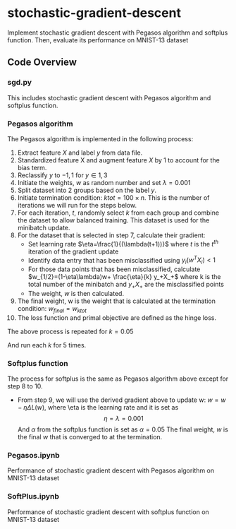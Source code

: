 # stochastic-gradient-descent
Implement stochastic gradient descent with Pegasos algorithm and softplus function. Then, evaluate its performance on MNIST-13 dataset

## Code Overview
### sgd.py
This includes stochastic gradient descent with Pegasos algorithm and softplus function.

### Pegasos algorithm
The Pegasos algorithm is implemented in the following process:
1. Extract feature $X$ and label $y$ from data file.
2. Standardized feature X and augment feature $X$ by 1 to account for the bias term.
3. Reclassify $y$ to ${-1,1}$ for $y∈{1,3}$
4. Initiate the weights, $w$ as random number and set $\lambda=0.001$
5. Split dataset into 2 groups based on the label $y$.
6. Initiate termination condition: $ktot=100 \times n$. This is the number of iterations we will run for the steps below.
7. For each iteration, $t$, randomly select $k%$ from each group and combine the dataset to allow balanced training. This dataset is used for the minibatch update.
8. For the dataset that is selected in step 7, calculate their gradient:
   - Set learning rate $\eta=\frac{1}{(\lambda(t+1))}$ where $t$ is the $t^{th}$  iteration of the gradient update
   - Identify data entry that has been misclassified using $y_i (w^T X_i )<1$
   - For those data points that has been misclassified, calculate $w_{1/2}=(1-\eta\lambda)w+ \frac{\eta}{k} y_+X_+$ where k is the total number of the minibatch and $y_+X_+$  are the misclassified points
   - The weight, $w$ is then calculated.
9. The final weight, w is the weight that is calculated at the termination condition: $w_{final}=w_{ktot}$
10. The loss function and primal objective are defined as the hinge loss.

The above process is repeated for
$k=0.05%,1%,10%,50%,100%$

And run each $k$ for 5 times.

### Softplus function
The process for softplus is the same as Pegasos algorithm above except for step 8 to 10. 
- From step 9, we will use the derived gradient above to update w: $w = w − \eta \Delta L(w)$, where \eta is the learning rate and it is set as
  $$\eta = \lambda = 0.001$$
  And $\alpha$ from the softplus function is set as $\alpha = 0.05$
  The final weight, $w$ is the final $w$ that is converged to at the termination.

### Pegasos.ipynb
Performance of stochastic gradient descent with Pegasos algorithm on MNIST-13 dataset

### SoftPlus.ipynb
Performance of stochastic gradient descent with softplus function on MNIST-13 dataset
